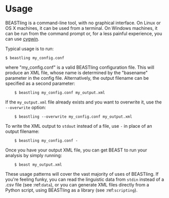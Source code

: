 # Usage

BEASTling is a command-line tool, with no graphical interface.  On Linux or OS X machines, it can be used from a terminal.  On Windows machines, it can be run from the command prompt or, for a less painful experience, you can use [cygwin](https://www.cygwin.com/).

Typical usage is to run:

	$ beastling my_config.conf

where "my_config.conf" is a valid BEASTling configuration file.  This will produce an XML file, whose name is determined by the "basename" parameter in the config file.  Alternatively, the output filename can be specified as a second parameter:
	
        $ beastling my_config.conf my_output.xml

If the `my_output.xml` file already exists and you want to overwrite it, use the `--overwrite` option:
	
        $ beastling --overwrite my_config.conf my_output.xml

To write the XML output to `stdout` instead of a file, use `-` in place of an output filename:
	
        $ beastling my_config.conf -

Once you have your output XML file, you can get BEAST to run your analysis by simply running:
        
        $ beast my_output.xml

These usage patterns will cover the vast majority of uses of BEASTling.  If you're feeling funky, you can read the linguistic data from `stdin` instead of a .csv file (see :ref:`data`), or you can generate XML files directly from a Python script, using BEASTling as a library (see :ref:`scripting`).
